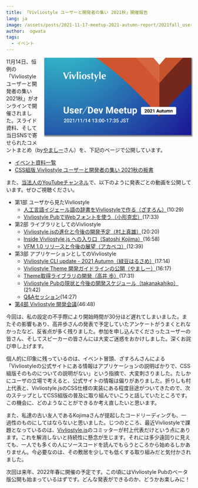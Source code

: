 ```yaml
---
title: 「Vivliostyle ユーザーと開発者の集い 2021秋」開催報告
lang: ja
image: /assets/posts/2021-11-17-meetup-2021-autumn-report/2021fall_user_meeting_banner.png
author:  ogwata
tags:
  - イベント
---
```

<div style="float: right; margin: 0 0 1em 1em;"><img src="/assets/posts/2021-11-17-meetup-2021-autumn-report/2021fall_user_meeting_banner.png" alt="「Vivliostyle ユーザーと開発者の集い 2021秋」開催報告" style="width: 400px; box-shadow: 1px 2px 2.5px 1.5px grey;" /></div>

11月14日、恒例の「Vivliostyle ユーザーと開発者の集い 2021秋」がオンラインで開催されました。スライド資料、そして当日SNSで寄せられたコメントまとめ（by[やましー](https://twitter.com/yamasy1549)さん）を、下記のページで公開しています。

- [イベント資料一覧<i class="fas fa-external-link-alt"></i>](https://vivliostyle.connpass.com/event/227954/presentation/)
- [CSS組版 Vivliostyle ユーザーと開発者の集い 2021秋の板書<i class="fas fa-external-link-alt"></i>](https://miro.com/app/board/o9J_lKvZd38=/)

また、[当法人のYouTubeチャンネル](https://www.youtube.com/playlist?list=PLgmHvdtAuq5OVe_QSWjEsyX2jktccRtTY)で、以下のように発表ごとの動画を公開しています。ぜひご視聴ください。

- 第1部 ユーザから見たVivliostyle
    - [人工言語イジェール語の辞書をVivliostyleで作る<i class="fas fa-external-link-alt"></i>](https://youtu.be/qfH3OV-_DlI)[（ざすろん）](https://twitter.com/Zaslon)(10:29)
    - [Vivliostyle PubでWebフォントを使う<i class="fas fa-external-link-alt"></i>](https://youtu.be/Hz5_Wd7d5lw)[（小形克宏）](https://twitter.com/ogwata)(17:33)
- 第2部 ライブラリとしてのVivliostyle
    - [Vivliostyle.jsの進化と今後の開発予定<i class="fas fa-external-link-alt"></i>](https://youtu.be/2hvsMhTJai4)[（村上真雄）](https://twitter.com/MurakamiShinyu)(20:20)
    - [Inside Vivliostyle.js への入り口<i class="fas fa-external-link-alt"></i>](https://youtu.be/FvhdUBrw104)[（Satoshi Kojima）](https://twitter.com/skoji)(16:58)
    - [VFM 1.0 リリースと今後の展望<i class="fas fa-external-link-alt"></i>](https://youtu.be/lF6Mb2DXJK0)[（アカベコ）](https://twitter.com/akabekobeko)(12:39)
 - 第3部 アプリケーションとしてのVivliostyle
     - [Vivliostyle CLI update - 2021 Autumn<i class="fas fa-external-link-alt"></i>](https://youtu.be/H6g5S3SHZSg)[（緑豆はるさめ）](https://twitter.com/spring_raining)(17:14)
     - [Vivliostyle Theme 開発ガイドラインの公開<i class="fas fa-external-link-alt"></i>](https://youtu.be/NioXx9NFUZU)[（やましー）](https://twitter.com/yamasy1549)(16:17)
     - [Theme取得ライブラリの開発<i class="fas fa-external-link-alt"></i>](https://youtu.be/AYVzmVAz7Ug)[（高井 歩）](https://twitter.com/AyumuTakai)(17:31)
     - [Vivliostyle Pubの現状と今後の開発スケジュール<i class="fas fa-external-link-alt"></i>](https://youtu.be/V-I88jOzQs8)[（takanakahiko）](https://twitter.com/takanakahiko)(21:42)
     - [Q&Aセッション<i class="fas fa-external-link-alt"></i>](https://youtu.be/z31H5T23-fA)(14:27)
- [第4部 Vivliostyle 開発会議<i class="fas fa-external-link-alt"></i>](https://youtu.be/bQRZlymV3-8)(46:48)

今回は、私の設定の不手際により開始時間が30分ほど遅れてしまいました。またその影響もあり、高井歩さんの発表で予定していたアンケートがうまくとれなかったなど、反省点が多く残りました。参加を申し込んでくださったユーザーの皆さん、そしてスピーカーの皆さんには大変ご迷惑をおかけしました。深くお詫び申し上げます。

個人的に印象に残っているのは、イベント冒頭、ざすろんさんによる「Vivliostyleの公式サイトにある情報はアプリケーションの説明ばかりで、CSS組版そのものについての説明がない」という指摘で、大変刺さりました。たしかにユーザの立場で考えると、公式サイトの情報は偏りがありました。折りしも村上代表と、Vivliostyle.jsのCSS仕様の実装にある程度目途がついてきたので、次のステップとしてCSS組版の普及に取り組んでいこうと話していたところです。この機会に、どのようなことができるか考え直したいと思います。

また、私達の古い友人であるKojimaさんが提起したコードリーディングも、一過性のものにしてはならないと思いました。じつのところ、最近Vivliostyleで課題となっているのは、[Vivliostyle.js](https://github.com/vivliostyle/vivliostyle.js)のコミッターが村上代表だけという点にあります。これを解消しないと持続性に懸念が生じます。それには多少遠回りに見えても、一人でも多くの人にソースコードを読んでもらうところから始めるしかありません。今必要なのは、その敷居を少しでも低くする取り組みだと気付かされました。

次回は来年、2022年春に開催の予定です。この頃にはVivliostyle Pubのベータ版公開も始まっているはずです。どんな発表ができるのか、どうかお楽しみに！